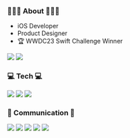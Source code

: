 ### 🧑🏻‍💻 About 👨🏻‍💻
- iOS Developer
- Product Designer
- 🏆 WWDC23 Swift Challenge Winner
  
<a href="https://kwansik.com"><img src="https://img.shields.io/badge/Portfolio-4285F4?style=flat-square&logo=googlechrome&logoColor=white&link=https://kwansik.com"/></a> <a href="https://velog.io/@snack"><img src="https://img.shields.io/badge/Velog-20C997?style=flat-square&logo=velog&logoColor=white&link=https://velog.io/@snack"/></a>

### 💻 Tech 💻
<img src="https://img.shields.io/badge/Swift-F05138?style=flat-square&logo=swift&logoColor=white"/> <img src="https://img.shields.io/badge/HTML5-E34F26?style=flat-square&logo=html5&logoColor=white"/> <img src="https://img.shields.io/badge/CSS3-1572B6?style=flat-square&logo=css3&logoColor=white"/>
### 👏 Communication 👏
<img src="https://img.shields.io/badge/Git-F05032?style=flat-square&logo=git&logoColor=white"/> <img src="https://img.shields.io/badge/confluence-172B4D?style=flat-square&logo=confluence&logoColor=white"/> <img src="https://img.shields.io/badge/Jira-0052CC?style=flat-square&logo=Jira&logoColor=white"/> <img src="https://img.shields.io/badge/Slack-4A154B?style=flat-square&logo=slack&logoColor=white"/> <img src="https://img.shields.io/badge/Trello-0052CC?style=flat-square&logo=trello&logoColor=white"/>

